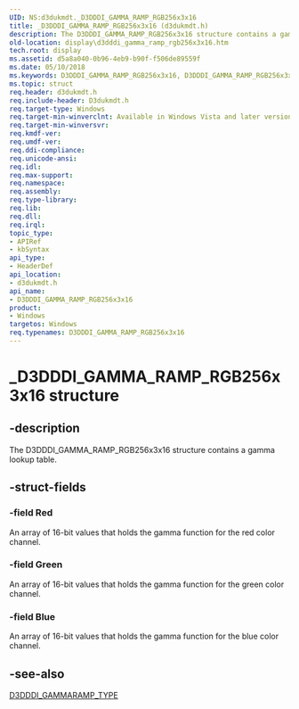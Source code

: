 ```yaml
---
UID: NS:d3dukmdt._D3DDDI_GAMMA_RAMP_RGB256x3x16
title: _D3DDDI_GAMMA_RAMP_RGB256x3x16 (d3dukmdt.h)
description: The D3DDDI_GAMMA_RAMP_RGB256x3x16 structure contains a gamma lookup table.
old-location: display\d3dddi_gamma_ramp_rgb256x3x16.htm
tech.root: display
ms.assetid: d5a8a040-0b96-4eb9-b90f-f506de89559f
ms.date: 05/10/2018
ms.keywords: D3DDDI_GAMMA_RAMP_RGB256x3x16, D3DDDI_GAMMA_RAMP_RGB256x3x16 structure [Display Devices], DmStructs_803b0bbe-a2a2-4e61-82da-11db95413949.xml, _D3DDDI_GAMMA_RAMP_RGB256x3x16, d3dukmdt/D3DDDI_GAMMA_RAMP_RGB256x3x16, display.d3dddi_gamma_ramp_rgb256x3x16
ms.topic: struct
req.header: d3dukmdt.h
req.include-header: D3dukmdt.h
req.target-type: Windows
req.target-min-winverclnt: Available in Windows Vista and later versions of the Windows operating systems.
req.target-min-winversvr: 
req.kmdf-ver: 
req.umdf-ver: 
req.ddi-compliance: 
req.unicode-ansi: 
req.idl: 
req.max-support: 
req.namespace: 
req.assembly: 
req.type-library: 
req.lib: 
req.dll: 
req.irql: 
topic_type:
- APIRef
- kbSyntax
api_type:
- HeaderDef
api_location:
- d3dukmdt.h
api_name:
- D3DDDI_GAMMA_RAMP_RGB256x3x16
product:
- Windows
targetos: Windows
req.typenames: D3DDDI_GAMMA_RAMP_RGB256x3x16
---
```


# _D3DDDI_GAMMA_RAMP_RGB256x3x16 structure


## -description


The D3DDDI_GAMMA_RAMP_RGB256x3x16 structure contains a gamma lookup table.


## -struct-fields




### -field Red

An array of 16-bit values that holds the gamma function for the red color channel.


### -field Green

An array of 16-bit values that holds the gamma function for the green color channel.


### -field Blue

An array of 16-bit values that holds the gamma function for the blue color channel.


## -see-also




<a href="https://docs.microsoft.com/windows-hardware/drivers/ddi/content/d3dukmdt/ne-d3dukmdt-_d3dddi_gammaramp_type">D3DDDI_GAMMARAMP_TYPE</a>
 

 

